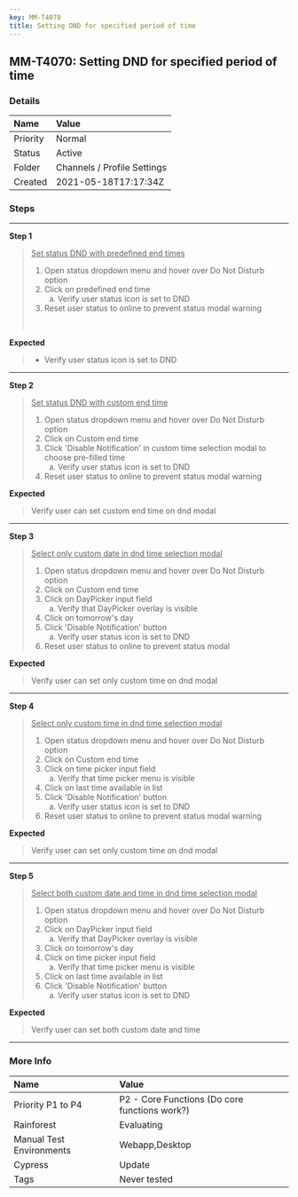 ```yaml
---
key: MM-T4070
title: Setting DND for specified period of time
---
```


## MM-T4070: Setting DND for specified period of time

### Details

| Name     | Value                       |
| :------- | :-------------------------- |
| Priority | Normal                      |
| Status   | Active                      |
| Folder   | Channels / Profile Settings |
| Created  | 2021-05-18T17:17:34Z        |

### Steps

<hr/>

**Step 1**

> <article><u>Set status DND with predefined end times</u><ol><li>Open status dropdown menu and hover over Do Not Disturb option</li><li>Click on predefined end time<ol style="list-style-type:lower-alpha"><li>Verify user status icon is set to DND</li></ol></li><li>Reset user status to online to prevent status modal warning</li></ol><br /></article>

**Expected**

> <article><ul><li>Verify user status icon is set to DND</li></ul></article>

<hr/>

**Step 2**

> <article><u>Set status DND with custom end time</u><ol><li>Open status dropdown menu and hover over Do Not Disturb option</li><li>Click on Custom end time</li><li>Click 'Disable Notification' in custom time selection modal to choose pre-filled time<ol style="list-style-type:lower-alpha"><li>Verify user status icon is set to DND</li></ol></li><li>Reset user status to online to prevent status modal warning</li></ol></article>

**Expected**

> <article>Verify user can set custom end time on dnd modal</article>

<hr/>

**Step 3**

> <article><u>Select only custom date in dnd time selection modal</u><ol><li>Open status dropdown menu and hover over Do Not Disturb option</li><li>Click on Custom end time</li><li>Click on DayPicker input field<ol style="list-style-type:lower-alpha"><li>Verify that DayPicker overlay is visible</li></ol></li><li>Click on tomorrow's day</li><li>Click 'Disable Notification' button<ol style="list-style-type:lower-alpha"><li>Verify user status icon is set to DND</li></ol></li><li>Reset user status to online to prevent status modal</li></ol></article>

**Expected**

> <article>Verify user can set only custom time on dnd modal</article>

<hr/>

**Step 4**

> <article><u>Select only custom time in dnd time selection modal</u><ol><li>Open status dropdown menu and hover over Do Not Disturb option</li><li>Click on Custom end time</li><li>Click on time picker input field<ol style="list-style-type:lower-alpha"><li>Verify that time picker menu is visible</li></ol></li><li>Click on last time available in list</li><li>Click 'Disable Notification' button<ol style="list-style-type:lower-alpha"><li>Verify user status icon is set to DND</li></ol></li><li>Reset user status to online to prevent status modal warning</li></ol></article>

**Expected**

> <article>Verify user can set only custom time on dnd modal</article>

<hr/>

**Step 5**

> <article><u>Select both custom date and time in dnd time selection modal</u><ol><li>Open status dropdown menu and hover over Do Not Disturb option</li><li>Click on DayPicker input field<ol style="list-style-type:lower-alpha"><li>Verify that DayPicker overlay is visible</li></ol></li><li>Click on tomorrow's day</li><li>Click on time picker input field<ol style="list-style-type:lower-alpha"><li>Verify that time picker menu is visible</li></ol></li><li>Click on last time available in list</li><li>Click 'Disable Notification' button<ol style="list-style-type:lower-alpha"><li>Verify user status icon is set to DND</li></ol></li></ol></article>

**Expected**

> <article>Verify user can set both custom date and time</article>

<hr/>

### More Info

| Name                     | Value                                         |
| :----------------------- | :-------------------------------------------- |
| Priority P1 to P4        | P2 - Core Functions (Do core functions work?) |
| Rainforest               | Evaluating                                    |
| Manual Test Environments | Webapp,Desktop                                |
| Cypress                  | Update                                        |
| Tags                     | Never tested                                  |
